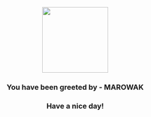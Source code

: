 <p align="center">
            <img src="https://raw.githubusercontent.com/PokeAPI/sprites/master/sprites/pokemon/105.png" width="150" height="150">
          </p>
          <h3 align="center">You have been greeted by - <b>MAROWAK</b></h3>
          <h3 align="center">Have a nice day!</h3>

